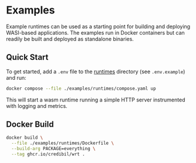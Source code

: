 # Examples

Example runtimes can be used as a starting point for building and deploying WASI-based applications. The examples run in Docker containers but can readily be built and deployed as standalone binaries.

## Quick Start

To get started, add a `.env` file to the [runtimes](./runtimes) directory (see `.env.example`) and run:

```bash
docker compose --file ./examples/runtimes/compose.yaml up
```

This will start a wasm runtime running a simple HTTP server instrumented with logging and metrics.

## Docker Build

```bash
docker build \
  --file ./examples/runtimes/Dockerfile \
  --build-arg PACKAGE=everything \
  --tag ghcr.io/credibil/wrt .
```
